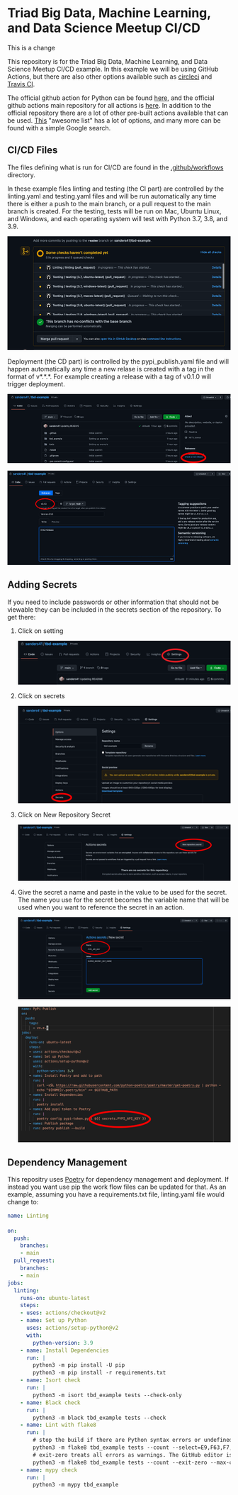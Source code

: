 # Triad Big Data, Machine Learning, and Data Science Meetup CI/CD

This is a change

This repository is for the Triad Big Data, Machine Learning, and Data Science Meetup CI/CD example. In this example we will be using GitHub Actions, but there are also other options available such as [circleci](https://circleci.com/) and [Travis CI](https://travis-ci.com/).

The official github action for Python can be found [here](https://github.com/actions/setup-python), and the official github actions main repository for all actions is [here](https://github.com/actions). In addition to the official repository there are a lot of other pre-built actions available that can be used. [This](https://github.com/sdras/awesome-actions) "awesome list" has a lot of options, and many more can be found with a simple Google search.

## CI/CD Files

The files defining what is run for CI/CD are found in the [.github/workflows](https://github.com/sanders41/tbd-example/tree/main/.github/workflows) directory.

In these example files linting and testing (the CI part) are controlled by the linting.yaml and testing.yaml files and will be run automatically any time there is either a push to the main branch, or a pull request to the main branch is created. For the testing, tests will be run on Mac, Ubuntu Linux, and Windows, and each operating system will test with Python 3.7, 3.8, and 3.9.

![CI Running](https://raw.githubusercontent.com/sanders41/tbd-example/main/images/ci-running.png)

Deployment (the CD part) is controlled by the pypi_publish.yaml file and will happen automatically any time a new relase is created with a tag in the format of v\*.\*.\*. For example creating a release with a tag of v0.1.0 will trigger deployment.

![Create Release](https://raw.githubusercontent.com/sanders41/tbd-example/main/images/create-release.png)

![Tag Release](https://raw.githubusercontent.com/sanders41/tbd-example/main/images/tag.png)

## Adding Secrets

If you need to include passwords or other information that should not be viewable they can be included in the secrets section of the repository. To get there:

1. Click on setting

    ![Settings](https://raw.githubusercontent.com/sanders41/tbd-example/main/images/settings.png)

2. Click on secrets

    ![Secrets](https://raw.githubusercontent.com/sanders41/tbd-example/main/images/secrets.png)

3. Click on New Repository Secret

    ![New Repository Secret](https://raw.githubusercontent.com/sanders41/tbd-example/main/images/new-secret.png)

4. Give the secret a name and paste in the value to be used for the secret. The name you use for the secret becomes the variable name that will be used when you want to reference the secret in an action.

    ![Secret Information](https://raw.githubusercontent.com/sanders41/tbd-example/main/images/secret-info.png)

    ![Secret in YAML file](https://raw.githubusercontent.com/sanders41/tbd-example/main/images/secret-in-yaml.png)

## Dependency Management

This repositry uses [Poetry](https://python-poetry.org/) for dependency management and deployment. If instead you want use pip the work flow files can be updated for that. As an example, assuming you have a requirements.txt file, linting.yaml file would change to:

```yaml
name: Linting

on:
  push:
    branches:
    - main
  pull_request:
    branches:
    - main
jobs:
  linting:
    runs-on: ubuntu-latest
    steps:
    - uses: actions/checkout@v2
    - name: Set up Python
      uses: actions/setup-python@v2
      with:
        python-version: 3.9
    - name: Install Dependencies
      run: |
        python3 -m pip install -U pip
        python3 -m pip install -r requirements.txt
    - name: Isort check
      run: |
        python3 -m isort tbd_example tests --check-only
    - name: Black check
      run: |
        python3 -m black tbd_example tests --check
    - name: Lint with flake8
      run: |
        # stop the build if there are Python syntax errors or undefined names
        python3 -m flake8 tbd_example tests --count --select=E9,F63,F7,F82 --show-source --statistics
        # exit-zero treats all errors as warnings. The GitHub editor is 127 chars wide
        python3 -m flake8 tbd_example tests --count --exit-zero --max-complexity=10 --max-line-length=100 --statistics
    - name: mypy check
      run: |
        python3 -m mypy tbd_example
```

